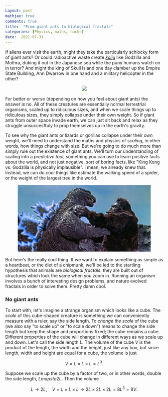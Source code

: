 ```yaml
---
Layout: post
mathjax: true
comments: true
title:  "From giant ants to biological fractals"
categories: [Physics, maths, hacks]
date:  2021-07-31
---
```


If aliens ever visit the earth, might they take the particularly
schlocky form of giant ants? Or could radioactive waste create
[*kaiju*](https://en.wikipedia.org/wiki/Kaiju) like Godzilla and
Mothra, duking it out in the Japanese sea while the puny humans watch
on in terror?
And might the king of Skull Island one day clamber up the Empire State
Building, Ann Dwarrow in one hand and a military helicopter in the other?

<figure>
    <div style="text-align:center"><img src
    ="/images/giant-ant-pics/giant-ant.png" width="450px"/>
	</div>
	</figure>

For better or worse (depending on how you feel about giant ants) the
answer is no.
All of these creatures are essentially normal terrestrial organisms,
scaled up to ridiculous sizes, and when we scale things up to
ridiculous sizes, they simply collapse under their own weight.
So if giant ants from outer space invade earth, we can just sit back
and relax as they struggle unsuccesffuly to prop themselves up in the
earth's gravity.

To see why the giant ants or lizards or gorillas collapse under their
own weight, we'll need to understand the maths and physics of
*scaling*, in other words, how things change with size.
But we're going to do much more than simply rule out the existence of
giant ants.
We'll turn our understanding of scaling into a *predictive tool*,
something you can use to learn positive facts about the
world, and not just negative, sort of boring facts, like "King Kong
vs. Godzilla is physically implausible". I mean, we already
knew that.
Instead, we can do cool things like estimate the walking speed of a
spider, or the weight of the largest tree in the world.

<figure>
    <div style="text-align:center"><img src
    ="/images/giant-ant-pics/kong-godzilla.jpeg" width="450px"/>
	</div>
	</figure>

But here's the really cool thing. If we want to explain something as
simple as a heartbeat, or the diet of a chipmunk, we'll be
led to the startling hypothesis that animals are *biological fractals*: they are
built out of structures which look the same when you zoom in.
Running an organism involves a bunch of interesting design problems,
and nature evolved fractals in order to solve them. Pretty damn cool.

### No giant ants

To start with, let's imagine a strange organism which looks like a cube.
The *scale* of this cube-shaped creature is something we can
conveniently measure with a ruler, say the side length.
To *change the scale* of the cube (we also say "to scale up" or "to
scale down") means to change the side length but
keep the shape and proportions fixed; the cube remains a cube.
Different properties of the cube will change in different ways as we
scale up and down.
Let's call the side length $L$.
The volume of the cube $V$ is the product of the length, the width and
the height, just like any box, but since length, width and height are
equal for a cube, the volume is just

$$
V = L \times L \times L = L^3.
$$

Suppose we scale up the cube by a factor of two, or in other words,
double the side length, $L mapsto 2L$. Then the volume

$$
L \to 2L, \quad V = L \times L \times L \to 2 L \times 2L
\times 2L = 8 L^3 = 8V.
$$
